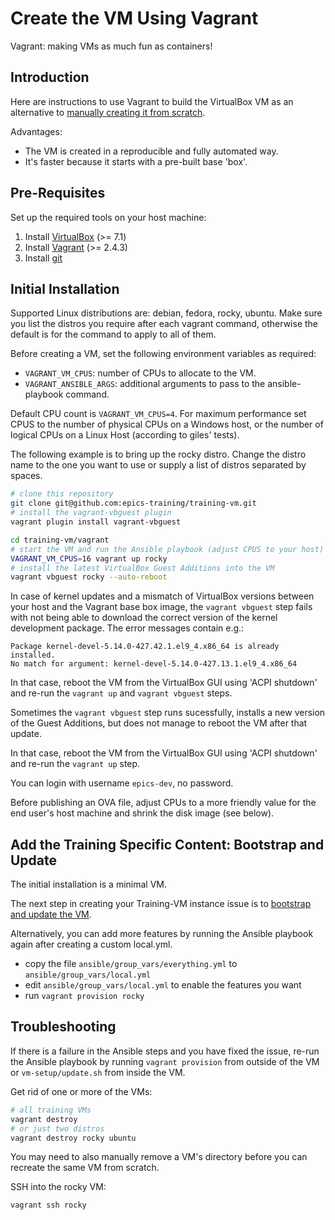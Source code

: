 # Create the VM Using Vagrant

Vagrant: making VMs as much fun as containers!

## Introduction

Here are instructions to use Vagrant to build the VirtualBox VM
as an alternative to
[manually creating it from scratch](creating-vm-from-scratch.md).

Advantages:
- The VM is created in a reproducible and fully automated way.
- It's faster because it starts with a pre-built base 'box'.

## Pre-Requisites

Set up the required tools on your host machine:
1. Install [VirtualBox](https://www.virtualbox.org/wiki/Downloads) (>= 7.1)
2. Install [Vagrant](https://www.vagrantup.com/downloads.html) (>= 2.4.3)
3. Install [git](https://git-scm.com/downloads)

## Initial Installation

Supported Linux distributions are: debian, fedora, rocky, ubuntu.
Make sure you list the distros you require after each vagrant command,
otherwise the default is for the command to apply to all of them.

Before creating a VM,
set the following environment variables as required:

- `VAGRANT_VM_CPUS`:
  number of CPUs to allocate to the VM.
- `VAGRANT_ANSIBLE_ARGS`:
  additional arguments to pass to the ansible-playbook command.

Default CPU count is `VAGRANT_VM_CPUS=4`.
For maximum performance
set CPUS to the number of physical CPUs on a Windows host,
or the number of logical CPUs on a Linux Host (according to giles' tests).

The following example is to bring up the rocky distro.
Change the distro name to the one you want to use
or supply a list of distros separated by spaces.

```bash
# clone this repository
git clone git@github.com:epics-training/training-vm.git
# install the vagrant-vbguest plugin
vagrant plugin install vagrant-vbguest

cd training-vm/vagrant
# start the VM and run the Ansible playbook (adjust CPUS to your host)
VAGRANT_VM_CPUS=16 vagrant up rocky
# install the latest VirtualBox Guest Additions into the VM
vagrant vbguest rocky --auto-reboot
```

In case of kernel updates and a mismatch of VirtualBox versions
between your host and the Vagrant base box image,
the `vagrant vbguest` step fails with not being able
to download the correct version of the kernel development package.
The error messages contain e.g.:

```
Package kernel-devel-5.14.0-427.42.1.el9_4.x86_64 is already installed.
No match for argument: kernel-devel-5.14.0-427.13.1.el9_4.x86_64
```

In that case, reboot the VM from the VirtualBox GUI using 'ACPI shutdown'
and re-run the `vagrant up` and `vagrant vbguest` steps.

Sometimes the `vagrant vbguest` step runs sucessfully,
installs a new version of the Guest Additions,
but does not manage to reboot the VM after that update.

In that case, reboot the VM from the VirtualBox GUI using 'ACPI shutdown'
and re-run the `vagrant up` step.

You can login with username `epics-dev`, no password.

Before publishing an OVA file,
adjust CPUs to a more friendly value for the end user's host machine
and shrink the disk image (see below).

## Add the Training Specific Content: Bootstrap and Update

The initial installation is a minimal VM.

The next step in creating your Training-VM instance issue
is to [bootstrap and update the VM](bootstrap-update-vm.md).

Alternatively,
you can add more features by running the Ansible playbook again
after creating a custom local.yml.

- copy the file `ansible/group_vars/everything.yml` to `ansible/group_vars/local.yml`
- edit `ansible/group_vars/local.yml` to enable the features you want
- run `vagrant provision rocky`

## Troubleshooting

If there is a failure in the Ansible steps and you have fixed the issue,
re-run the Ansible playbook
by running `vagrant provision` from outside of the VM
or `vm-setup/update.sh` from inside the VM.

Get rid of one or more of the VMs:
```bash
# all training VMs
vagrant destroy
# or just two distros
vagrant destroy rocky ubuntu
```

You may need to also manually remove a VM's directory
before you can recreate the same VM from scratch.

SSH into the rocky VM:
```
vagrant ssh rocky
```
